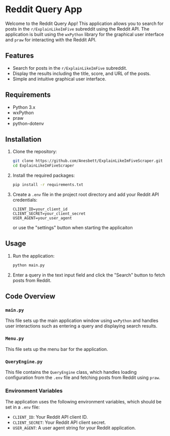 # Reddit Query App

Welcome to the Reddit Query App! This application allows you to search for posts in the `r/ExplainLikeImFive` subreddit using the Reddit API. The application is built using the `wxPython` library for the graphical user interface and `praw` for interacting with the Reddit API.

## Features

- Search for posts in the `r/ExplainLikeImFive` subreddit.
- Display the results including the title, score, and URL of the posts.
- Simple and intuitive graphical user interface.

## Requirements

- Python 3.x
- wxPython
- praw
- python-dotenv

## Installation

1. Clone the repository:

   ```sh
   git clone https://github.com/Anesbett/ExplainLikeImFiveScraper.git
   cd ExplainLikeImFiveScraper
   ```

2. Install the required packages:

   ```sh
   pip install -r requirements.txt
   ```

3. Create a `.env` file in the project root directory and add your Reddit API credentials:

   ```
   CLIENT_ID=your_client_id
   CLIENT_SECRET=your_client_secret
   USER_AGENT=your_user_agent
   ```
   or use the "settings" button when starting the applicaiton 

## Usage

1. Run the application:

   ```sh
   python main.py
   ```

2. Enter a query in the text input field and click the "Search" button to fetch posts from Reddit.

## Code Overview

### `main.py`

This file sets up the main application window using `wxPython` and handles user interactions such as entering a query and displaying search results.

### `Menu.py`

This file sets up the menu bar for the application.

### `QueryEngine.py`

This file contains the `QueryEngine` class, which handles loading configuration from the `.env` file and fetching posts from Reddit using `praw`.

### Environment Variables

The application uses the following environment variables, which should be set in a `.env` file:

- `CLIENT_ID`: Your Reddit API client ID.
- `CLIENT_SECRET`: Your Reddit API client secret.
- `USER_AGENT`: A user agent string for your Reddit application.
